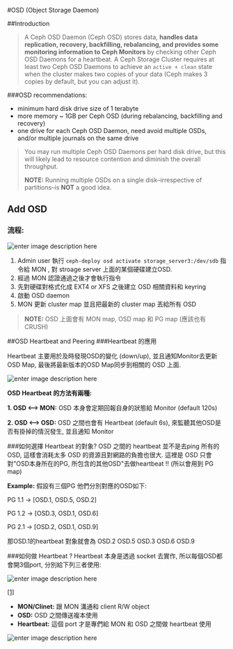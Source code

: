 


#OSD (Object Storage Daemon)

##Introduction
>A Ceph OSD Daemon (Ceph OSD) stores data, **handles data replication, recovery, backfilling, rebalancing, and provides some monitoring information to Ceph Monitors** by checking other Ceph OSD Daemons for a heartbeat. A Ceph Storage Cluster requires at least two Ceph OSD Daemons to achieve an `active + clean` state when the cluster makes two copies of your data (Ceph makes 3 copies by default, but you can adjust it).

###OSD recommendations:
* minimum hard disk drive size of 1 terabyte
* more memory ~ 1GB per Ceph OSD (during rebalancing, backfilling and recovery)
* one drive for each Ceph OSD Daemon, need avoid multiple OSDs, and/or multiple journals on the same drive

> 
>You may run multiple Ceph OSD Daemons per hard disk drive, but this will likely lead to resource contention and diminish the overall throughput.
>
> **NOTE:** Running multiple OSDs on a single disk–irrespective of partitions–is **NOT** a good idea.



## Add OSD
### 流程:
![enter image description here](https://lh3.googleusercontent.com/-nJlPqecfzvk/Vp-spHxoDEI/AAAAAAAACeQ/NYO8d4eFihc/s0/Image.png "create_osd.png")

1. Admin user 執行 `ceph-deploy osd activate storage_server3:/dev/sdb` 指令給 MON , 對 stroage server 上面的某個硬碟建立OSD.
2. 經過 MON 認證通過之後才會執行指令
3. 先對硬碟對格式化成 EXT4 or XFS 之後建立 OSD 相關資料和 keyring
4. 啟動 OSD daemon
5. MON 更新 cluster map 並且把最新的 cluster map 丟給所有 OSD

> **NOTE:** OSD 上面會有 MON map, OSD map 和 PG  map (應該也有 CRUSH)


##OSD Heartbeat and Peering
###Heartbeat 的應用

Heartbeat 主要用於及時發現OSD的變化 (down/up), 並且通知Monitor去更新OSD Map, 最後將最新版本的OSD Map同步到相關的 OSD 上面.

![enter image description here](http://docs.ceph.com/docs/master/_images/ditaa-2ad4d285aa0fb0ed30f32eb7137638c5d045f92a.png)

**OSD Heartbeat 的方法有兩種:**

**1. OSD <--> MON:** OSD 本身會定期回報自身的狀態給 Monitor (default 120s)

**2. OSD <--> OSD:** OSD 之間也會有 Heartbeat (default 6s), 來監聽其他OSD是否有掛掉的情況發生, 並且通知 Monitor

###如何選擇 Heartbeat 的對象?
OSD 之間的 heartbeat 並不是去ping 所有的 OSD, 這樣會消耗太多 OSD 的資源且對網路的負擔也很大. 
這裡是 OSD 只會對"OSD本身所在的PG, 所包含的其他OSD"去做heartbeat !! (所以會用到 PG map)

**Example:** 假設有三個PG 他們分別對應的OSD如下:

PG 1.1 -> [OSD.1, OSD.5, OSD.2]

PG 1.2 -> [OSD.3, OSD.1, OSD.6]

PG 2.1 -> [OSD.2, OSD.1, OSD.9]

那OSD.1的heartbeat 對象就會為 OSD.2 OSD.5 OSD.3 OSD.6 OSD.9


###如何做 Heartbeat ?
Heartbeat 本身是透過 socket 去實作, 所以每個OSD都會開3個port, 分別給下列三者使用:

![enter image description here](http://docs.ceph.com/docs/hammer/_images/ditaa-7aacc46d3624d8b5f65c30b294080e1e69bbd29c.png)

[\[1\]](http://docs.ceph.com/docs/hammer/rados/configuration/network-config-ref/#osd-ip-tables)

+ **MON/Clinet:**  跟 MON 溝通和 client R/W object 
+ **OSD:** OSD 之間傳送複本使用
+ **Heartbeat:** 這個 port 才是專們給 MON 和 OSD 之間做 heartbeat 使用

![enter image description here](https://lh3.googleusercontent.com/-pd8bQzWrnKM/VpvZEWTUK8I/AAAAAAAACdA/G5072pEWeFA/s0/Image.png "osd_port.png")